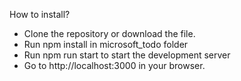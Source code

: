 How to install?

- Clone the repository or download the file.
- Run npm install in microsoft_todo folder
- Run npm run start to start the development server
- Go to http://localhost:3000 in your browser.